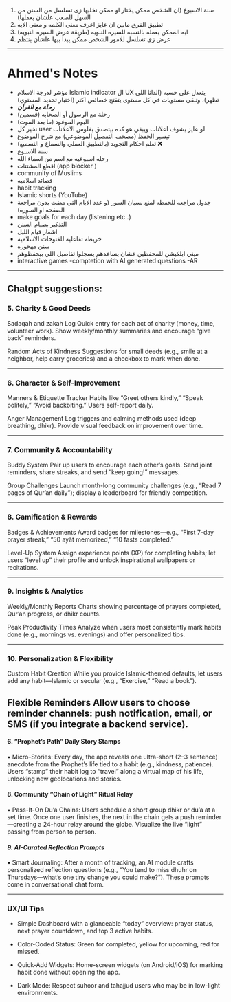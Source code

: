 1. سنة الاسبوع (ان الشخص ممكن يختار او ممكن نخليها زى تسلسل من السنن من السهل للصعب علشان يعملها)
2. تطبيق الفرق مابين ان عايز اعرف معنى الكلمه و معنى الايه 
3. ايه الممكن يعمله بالنسبه للسيره النبويه (طريقة عرض السيره النبويه)
4. عرض زى تسلسل للامور الشخص ممكن يبدا بيها علشان ينتظم 
-------------------------------------------------------------------------------------------------
# Ahmed's Notes

- مؤشر لدرجة الاسلام Islamic indicator ال UX يتعدل علي حسبه (الداتا اللي تظهر)، وتبقي مستويات في كل مستوى يتفتح خصائص اكتر (اختبار تحديد المستوي)
- ***رحلة مع القران***
- رحلة مع الرسول أو الصحابه (قسمين)
- اليوم الموعود (ما بعد الموت)
- نخير كل user لو عايز يشوف اعلانات ويبقي هو كده بيتصدق بفلوس الاعلانات
- تيسير الحفظ (مصحف التفصيل الموضوعي) مع شرح الموضوع
- تعلم احكام التجويد (بالتطبيق العملي والسماع و التسميع) ❌
- سنة الاسبوع 
- رحله اسبوعيه مع اسم من اسماء الله 
- اقطع المشتتات (app blocker )
- community of Muslims 
- قصائد اسلاميه
- habit tracking
- Islamic shorts (YouTube)
- جدول مراجعه للحفظه لمنع نسيان السور (و عدد الايام التي مضت بدون مراجعة الصفحه او السوره)
- make goals for each day (listening etc..)
- التذكير بصيام السنن
- اشعار قيام الليل
- خريطه تفاعليه للفتوحات الاسلاميه 
- سنن مهجوره 
- ميني ابلكيشن للمحفظين عشان يساعدهم يسجلوا تفاصيل اللي بيحفظوهم
- interactive games
-comptetion with AI generated questions 
-AR
--------------------------------------------------
## Chatgpt suggestions:

### 5. Charity & Good Deeds

Sadaqah and zakah Log
Quick entry for each act of charity (money, time, volunteer work). Show weekly/monthly summaries and encourage “give back” reminders.

Random Acts of Kindness
Suggestions for small deeds (e.g., smile at a neighbor, help carry groceries) and a checkbox to mark when done.



---

### 6. Character & Self-Improvement

Manners & Etiquette Tracker
Habits like “Greet others kindly,” “Speak politely,” “Avoid backbiting.” Users self-report daily.

Anger Management
Log triggers and calming methods used (deep breathing, dhikr). Provide visual feedback on improvement over time.



---

### 7. Community & Accountability

Buddy System
Pair up users to encourage each other’s goals. Send joint reminders, share streaks, and send “keep going!” messages.

Group Challenges
Launch month-long community challenges (e.g., “Read 7 pages of Qur’an daily”); display a leaderboard for friendly competition.



---

### 8. Gamification & Rewards

Badges & Achievements
Award badges for milestones—e.g., “First 7-day prayer streak,” “50 ayât memorized,” “10 fasts completed.”

Level-Up System
Assign experience points (XP) for completing habits; let users “level up” their profile and unlock inspirational wallpapers or recitations.



---

### 9. Insights & Analytics

Weekly/Monthly Reports
Charts showing percentage of prayers completed, Qur’an progress, or dhikr counts.

Peak Productivity Times
Analyze when users most consistently mark habits done (e.g., mornings vs. evenings) and offer personalized tips.



---

### 10. Personalization & Flexibility

Custom Habit Creation
While you provide Islamic-themed defaults, let users add any habit—Islamic or secular (e.g., “Exercise,” “Read a book”).

Flexible Reminders
Allow users to choose reminder channels: push notification, email, or SMS (if you integrate a backend service).
-------
#### 6. “Prophet’s Path” Daily Story Stamps

• Micro-Stories: Every day, the app reveals one ultra-short (2–3 sentence) anecdote from the Prophet’s life tied to a habit (e.g., kindness, patience). Users “stamp” their habit log to “travel” along a virtual map of his life, unlocking new geolocations and stories.


#### 8. Community “Chain of Light” Ritual Relay

• Pass-It-On Du’a Chains: Users schedule a short group dhikr or du’a at a set time. Once one user finishes, the next in the chain gets a push reminder—creating a 24-hour relay around the globe. Visualize the live “light” passing from person to person.

#### ***9. AI-Curated Reflection Prompts***

• Smart Journaling: After a month of tracking, an AI module crafts personalized reflection questions (e.g., “You tend to miss dhuhr on Thursdays—what’s one tiny change you could make?”). These prompts come in conversational chat form.



---

### UX/UI Tips

- Simple Dashboard with a glanceable “today” overview: prayer status, next prayer countdown, and top 3 active habits.

- Color-Coded Status: Green for completed, yellow for upcoming, red for missed.

- Quick-Add Widgets: Home-screen widgets (on Android/iOS) for marking habit done without opening the app.

- Dark Mode: Respect suhoor and tahajjud users who may be in low-light environments.
